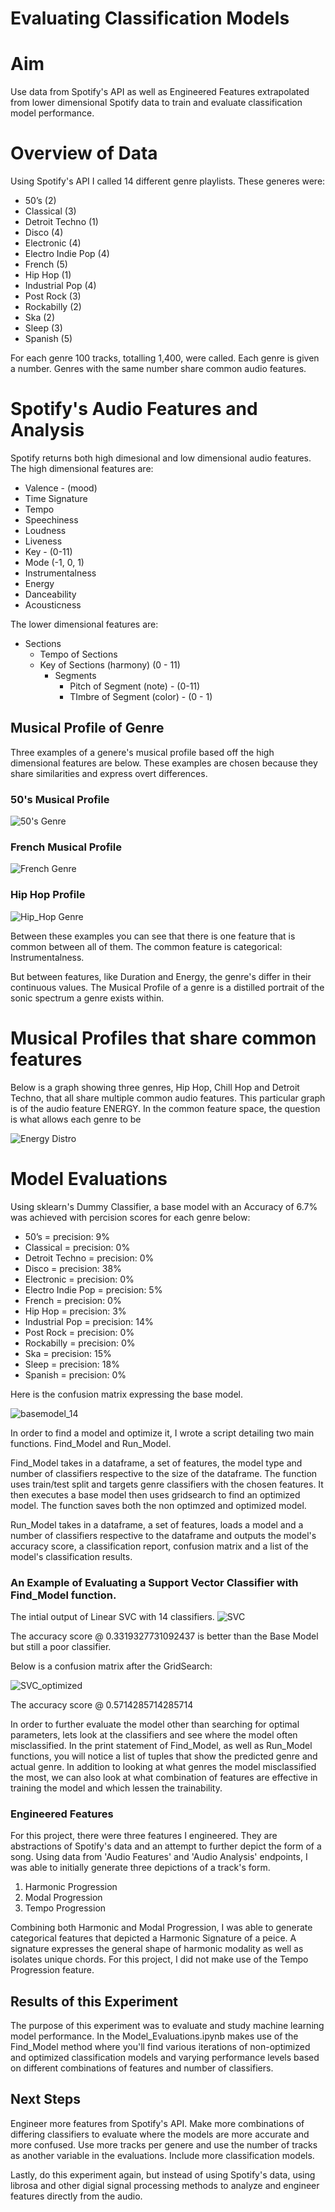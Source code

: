# Evaluating Classification Models

# Aim
Use data from Spotify's API as well as Engineered Features extrapolated from lower dimensional Spotify data to train and evaluate classification model performance. 

# Overview of Data
Using Spotify's API I called 14 different genre playlists. These generes were: 

* 50’s (2)
* Classical  (3)
* Detroit Techno (1)
* Disco (4)
* Electronic (4)
* Electro Indie Pop (4)
* French (5)
* Hip Hop (1)
* Industrial Pop (4)
* Post Rock (3)
* Rockabilly (2)
* Ska (2)
* Sleep (3)
* Spanish (5)

For each genre 100 tracks, totalling 1,400, were called. Each genre is given a number. Genres with the same number share common audio features. 

# Spotify's Audio Features and Analysis

Spotify returns both high dimesional and low dimensional audio features. The high dimensional features are: 

* Valence - (mood)
* Time Signature 
* Tempo
* Speechiness 
* Loudness
* Liveness 
* Key - (0-11)
* Mode (-1, 0, 1)
* Instrumentalness
* Energy
* Danceability
* Acousticness

 The lower dimensional features are: 

* Sections
  * Tempo of Sections 
  * Key of Sections (harmony) (0 - 11)
    * Segments
      * Pitch of Segment (note) - (0-11)
      * TImbre of Segment (color) - (0 - 1)


## Musical Profile of Genre      

Three examples of a genere's musical profile based off the high dimensional features are below. These examples are chosen because they share similarities and express overt differences. 


### 50's Musical Profile

![50's Genre](./EDA_50s_plots_1.png)

### French Musical Profile

![French Genre](./EDA_french_plots_2.png)

### Hip Hop Profile

![Hip_Hop Genre](./EDA_hip_hop_plots_3.png)


Between these examples you can see that there is one feature that is common between all of them. The common feature is categorical: Instrumentalness. 

But between features, like Duration and Energy, the genre's differ in their continuous values. The Musical Profile of a genre is a distilled portrait of the sonic spectrum a genre exists within. 


# Musical Profiles that share common features

Below is a graph showing three genres, Hip Hop, Chill Hop and Detroit Techno, that all share multiple common audio features. This particular graph is of the audio feature ENERGY. In the common feature space, the question is what allows each genre to be 

![Energy Distro](./3_togt.png)

# Model Evaluations

   
Using sklearn's Dummy Classifier, a base model with an Accuracy of 6.7% was achieved with percision scores for each genre below: 

* 50’s = precision: 9%
* Classical = precision: 0%
* Detroit Techno = precision: 0%
* Disco = precision: 38%
* Electronic = precision: 0%
* Electro Indie Pop = precision: 5%
* French = precision: 0%
* Hip Hop = precision: 3%
* Industrial Pop = precision: 14%
* Post Rock = precision: 0%
* Rockabilly = precision: 0%
* Ska = precision: 15%
* Sleep = precision: 18%
* Spanish = precision: 0%

Here is the confusion matrix expressing the base model. 

![basemodel_14](./base_model_15.png)


In order to find a model and optimize it, I wrote a script detailing two main functions. Find_Model and Run_Model. 

Find_Model takes in a dataframe, a set of features, the model type and number of classifiers respective to the size of the dataframe. The function uses train/test split and targets genre classifiers with the chosen features. It then executes a base model then uses gridsearch to find an optimized model. The function saves both the non optimzed and optimized model. 

Run_Model takes in a dataframe, a set of features, loads a model and a number of classifiers respective to the dataframe and outputs the model's accuracy score, a classification report, confusion matrix and a list of the model's classification results. 

### An Example of Evaluating a Support Vector Classifier with Find_Model function. 

The intial output of Linear SVC with 14 classifiers. 
![SVC](./SVC_14_non_optimized.png)

The accuracy score @ 0.3319327731092437 is better than the Base Model but still a poor classifier.

Below is a confusion matrix after the GridSearch: 

![SVC_optimized](./SVC_14_optimized.png)

The accuracy score @ 0.5714285714285714


In order to further evaluate the model other than searching for optimal parameters, lets look at the classifiers and see where the model often misclassified. In the print statement of Find_Model, as well as Run_Model functions, you will notice a list of tuples that show the predicted genre and actual genre. In addition to looking at what genres the model misclassified the most, we can also look at what combination of features are effective in training the model and which lessen the trainability. 

### Engineered Features

For this project, there were three features I engineered. They are abstractions of Spotify's data and an attempt to further depict the form of a song. Using data from 'Audio Features' and 'Audio Analysis' endpoints, I was able to initially generate three depictions of a track's form. 

1. Harmonic Progression
2. Modal Progression
3. Tempo Progression

Combining both Harmonic and Modal Progression, I was able to generate categorical features that depicted a Harmonic Signature of a peice. A signature expresses the general shape of harmonic modality as well as isolates unique chords. For this project, I did not make use of the Tempo Progression feature. 

## Results of this Experiment

The purpose of this experiment was to evaluate and study machine learning model performance. In the Model_Evaluations.ipynb makes use of the Find_Model method where you'll find various iterations of non-optimized and optimized classification models and varying performance levels based on different combinations of features and number of classifiers. 

## Next Steps

Engineer more features from Spotify's API. Make more combinations of differing classifiers to evaluate where the models are more accurate and more confused. Use more tracks per genere and use the number of tracks as another variable in the evaluations. Include more classification models.

Lastly, do this experiment again, but instead of using Spotify's data, using librosa and other digial signal processing methods to analyze and engineer features directly from the audio.
